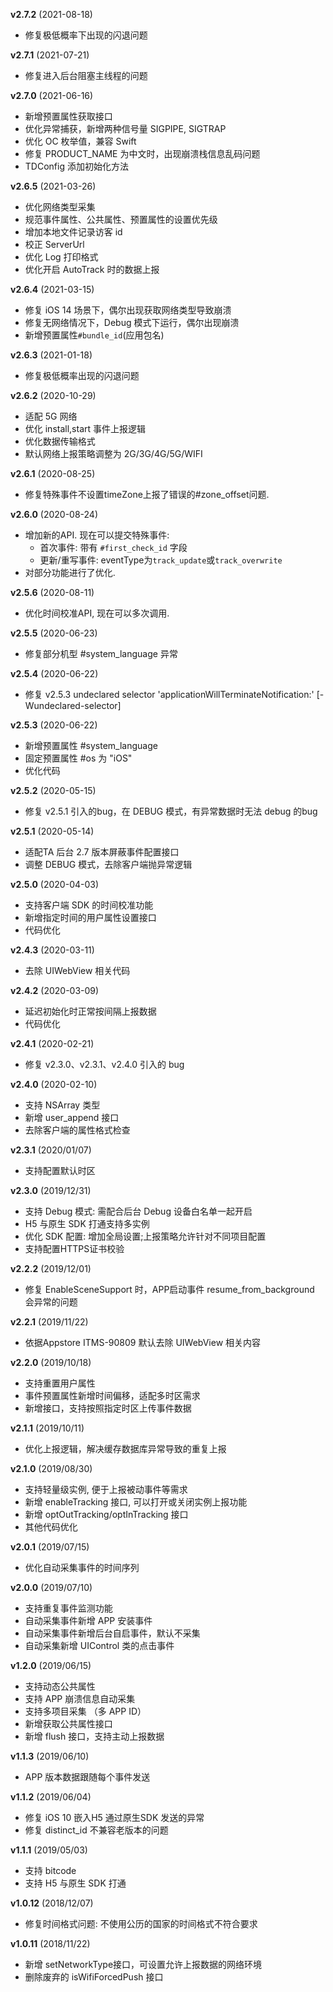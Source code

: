 **v2.7.2** (2021-08-18)
- 修复极低概率下出现的闪退问题

**v2.7.1** (2021-07-21)
- 修复进入后台阻塞主线程的问题

**v2.7.0** (2021-06-16)
- 新增预置属性获取接口
- 优化异常捕获，新增两种信号量 SIGPIPE, SIGTRAP
- 优化 OC 枚举值，兼容 Swift
- 修复 PRODUCT_NAME 为中文时，出现崩溃栈信息乱码问题
- TDConfig 添加初始化方法

**v2.6.5** (2021-03-26)
- 优化网络类型采集
- 规范事件属性、公共属性、预置属性的设置优先级
- 增加本地文件记录访客 id
- 校正 ServerUrl
- 优化 Log 打印格式
- 优化开启 AutoTrack 时的数据上报

**v2.6.4** (2021-03-15)
- 修复 iOS 14 场景下，偶尔出现获取网络类型导致崩溃
- 修复无网络情况下，Debug 模式下运行，偶尔出现崩溃
- 新增预置属性`#bundle_id`(应用包名)

**v2.6.3** (2021-01-18)
- 修复极低概率出现的闪退问题

**v2.6.2** (2020-10-29)
- 适配 5G 网络
- 优化 install,start 事件上报逻辑
- 优化数据传输格式
- 默认网络上报策略调整为 2G/3G/4G/5G/WIFI

**v2.6.1** (2020-08-25)
- 修复特殊事件不设置timeZone上报了错误的#zone_offset问题.

**v2.6.0** (2020-08-24)
- 增加新的API. 现在可以提交特殊事件:
    - 首次事件: 带有 `#first_check_id` 字段
    - 更新/重写事件: eventType为`track_update`或`track_overwrite`
- 对部分功能进行了优化.

**v2.5.6** (2020-08-11)
- 优化时间校准API, 现在可以多次调用.

**v2.5.5** (2020-06-23)
- 修复部分机型 #system_language 异常

**v2.5.4** (2020-06-22)
- 修复 v2.5.3 undeclared selector 'applicationWillTerminateNotification:' [-Wundeclared-selector]

**v2.5.3** (2020-06-22)
- 新增预置属性 #system_language
- 固定预置属性 #os 为 "iOS"
- 优化代码

**v2.5.2** (2020-05-15)
- 修复 v2.5.1 引入的bug，在 DEBUG 模式，有异常数据时无法 debug 的bug

**v2.5.1** (2020-05-14)
- 适配TA 后台 2.7 版本屏蔽事件配置接口
- 调整 DEBUG 模式，去除客户端抛异常逻辑

**v2.5.0** (2020-04-03)
- 支持客户端 SDK 的时间校准功能
- 新增指定时间的用户属性设置接口
- 代码优化

**v2.4.3** (2020-03-11)
- 去除 UIWebView 相关代码

**v2.4.2** (2020-03-09)
- 延迟初始化时正常按间隔上报数据
- 代码优化

**v2.4.1** (2020-02-21)
- 修复 v2.3.0、v2.3.1、v2.4.0 引入的 bug

**v2.4.0** (2020-02-10)
- 支持 NSArray 类型
- 新增 user_append 接口
- 去除客户端的属性格式检查

**v2.3.1** (2020/01/07)
- 支持配置默认时区

**v2.3.0** (2019/12/31)
- 支持 Debug 模式: 需配合后台 Debug 设备白名单一起开启
- H5 与原生 SDK 打通支持多实例
- 优化 SDK 配置: 增加全局设置;上报策略允许针对不同项目配置
- 支持配置HTTPS证书校验

**v2.2.2** (2019/12/01)
- 修复 EnableSceneSupport 时，APP启动事件 resume_from_background 会异常的问题

**v2.2.1** (2019/11/22)
- 依据Appstore ITMS-90809 默认去除 UIWebView 相关内容

**v2.2.0** (2019/10/18)
- 支持重置用户属性
- 事件预置属性新增时间偏移，适配多时区需求
- 新增接口，支持按照指定时区上传事件数据

**v2.1.1** (2019/10/11)
- 优化上报逻辑，解决缓存数据库异常导致的重复上报

**v2.1.0** (2019/08/30)
- 支持轻量级实例, 便于上报被动事件等需求
- 新增 enableTracking 接口, 可以打开或关闭实例上报功能
- 新增 optOutTracking/optInTracking 接口
- 其他代码优化

**v2.0.1** (2019/07/15)
- 优化自动采集事件的时间序列

**v2.0.0** (2019/07/10)
- 支持重复事件监测功能
- 自动采集事件新增 APP 安装事件
- 自动采集事件新增后台自启事件，默认不采集
- 自动采集新增 UIControl 类的点击事件

**v1.2.0** (2019/06/15)
- 支持动态公共属性
- 支持 APP 崩溃信息自动采集
- 支持多项目采集 （多 APP ID）
- 新增获取公共属性接口
- 新增 flush 接口，支持主动上报数据

**v1.1.3** (2019/06/10)
- APP 版本数据跟随每个事件发送


**v1.1.2** (2019/06/04)
- 修复 iOS 10 嵌入H5 通过原生SDK 发送的异常
- 修复 distinct_id 不兼容老版本的问题

**v1.1.1** (2019/05/03)
- 支持 bitcode
- 支持 H5 与原生 SDK 打通

**v1.0.12** (2018/12/07)
- 修复时间格式问题: 不使用公历的国家的时间格式不符合要求

**v1.0.11** (2018/11/22)
- 新增 setNetworkType接口，可设置允许上报数据的网络环境
- 删除废弃的 isWifiForcedPush 接口
